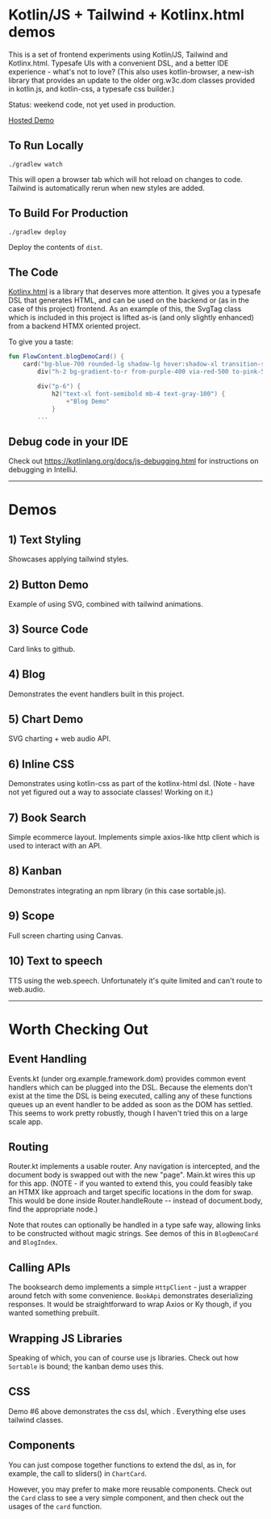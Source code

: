 # Kotlin/JS + Tailwind + Kotlinx.html demos

This is a set of frontend experiments using Kotlin/JS, Tailwind and Kotlinx.html. Typesafe UIs with a convenient DSL, and a better IDE experience - what's not to love? (This also uses kotlin-browser, a new-ish library that provides an update to the older org.w3c.dom classes provided in kotlin.js, and kotlin-css, a typesafe css builder.)

Status: weekend code, not yet used in production.

[Hosted Demo](http://kdemo.cc)

## To Run Locally

`./gradlew watch`

This will open a browser tab which will hot reload on changes to code. Tailwind is automatically rerun when new styles are added.

## To Build For Production

`./gradlew deploy`

Deploy the contents of `dist`.

## The Code

[Kotlinx.html](https://github.com/Kotlin/kotlinx.html) is a library that deserves more attention. It gives you a typesafe DSL that generates HTML, and can be used on the backend or 
(as in the case of this project) frontend. As an example of this, the SvgTag class which is included in this project is lifted as-is (and only slightly enhanced) from a backend HTMX 
oriented project.

To give you a taste:

```kotlin
fun FlowContent.blogDemoCard() {
    card("bg-blue-700 rounded-lg shadow-lg hover:shadow-xl transition-shadow duration-300 overflow-hidden flex flex-col justify-between") {
        div("h-2 bg-gradient-to-r from-purple-400 via-red-500 to-pink-500")

        div("p-6") {
            h2("text-xl font-semibold mb-4 text-gray-100") {
                +"Blog Demo"
            }
        ...
```

## Debug code in your IDE

Check out https://kotlinlang.org/docs/js-debugging.html for instructions on debugging in IntelliJ.

------------------

# Demos

## 1) Text Styling

Showcases applying tailwind styles. 

## 2) Button Demo

Example of using SVG, combined with tailwind animations.

## 3) Source Code 

Card links to github.

## 4) Blog

Demonstrates the event handlers built in this project.

## 5) Chart Demo

SVG charting + web audio API.

## 6) Inline CSS

Demonstrates using kotlin-css as part of the kotlinx-html dsl. (Note - have not yet figured out a way to associate classes! Working on it.)

## 7) Book Search

Simple ecommerce layout. Implements simple axios-like http client which is used to interact with an API.

## 8) Kanban

Demonstrates integrating an npm library (in this case sortable.js).

## 9) Scope

Full screen charting using Canvas.

## 10) Text to speech

TTS using the web.speech. Unfortunately it's quite limited and can't route to web.audio.

------------------

# Worth Checking Out

## Event Handling 

Events.kt (under org.example.framework.dom) provides common event handlers which can be plugged into the DSL. Because the elements don't exist at the time the DSL is being executed,
calling any of these functions queues up an event handler to be added as soon as the DOM has settled. This seems to work pretty robustly, though I haven't tried this on a large scale app.

## Routing

Router.kt implements a usable router. Any navigation is intercepted, and the document body is swapped out with the new "page". Main.kt wires this up for this app. (NOTE - if you wanted to extend this, you could feasibly take an HTMX like approach and target specific locations in the dom for swap. This would be done inside Router.handleRoute -- instead of document.body, find the appropriate node.)

Note that routes can optionally be handled in a type safe way, allowing links to be constructed without magic strings. See demos of this
in `BlogDemoCard` and `BlogIndex`.

## Calling APIs

The booksearch demo implements a simple `HttpClient` - just a wrapper around fetch with some convenience. `BookApi` demonstrates deserializing responses. It would be straightforward to wrap Axios or Ky though, if you wanted something prebuilt.

## Wrapping JS Libraries

Speaking of which, you can of course use js libraries. Check out how `Sortable` is bound; the kanban demo uses this. 

## CSS

Demo #6 above demonstrates the css dsl, which . Everything else uses tailwind classes.

## Components

You can just compose together functions to extend the dsl, as in, for example, the call to sliders() in `ChartCard`.

However, you may prefer to make more reusable components. Check out the `Card` class to see a very simple component, and then
check out the usages of the `card` function.